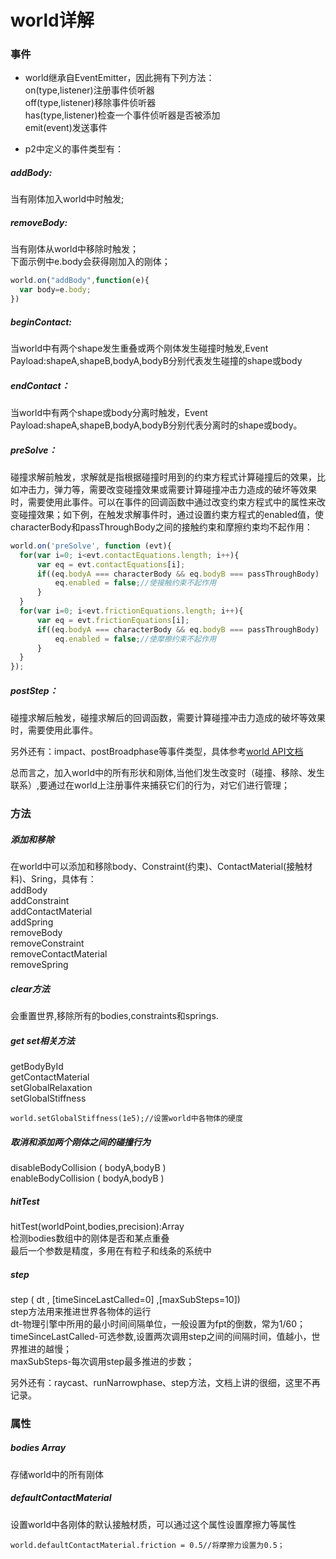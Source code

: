 # world详解

### 事件
* world继承自EventEmitter，因此拥有下列方法：<br>
on(type,listener)注册事件侦听器<br>
off(type,listener)移除事件侦听器<br>
has(type,listener)检查一个事件侦听器是否被添加<br>
emit(event)发送事件<br>

* p2中定义的事件类型有：<br>
##### addBody:
当有刚体加入world中时触发;<br>
##### removeBody:
当有刚体从world中移除时触发；<br>
下面示例中e.body会获得刚加入的刚体；
```typeScript
world.on("addBody",function(e){
  var body=e.body;
})
```
##### beginContact:
当world中有两个shape发生重叠或两个刚体发生碰撞时触发,Event Payload:shapeA,shapeB,bodyA,bodyB分别代表发生碰撞的shape或body
##### endContact：
当world中有两个shape或body分离时触发，Event Payload:shapeA,shapeB,bodyA,bodyB分别代表分离时的shape或body。<br>

##### preSolve：
碰撞求解前触发，求解就是指根据碰撞时用到的约束方程式计算碰撞后的效果，比如冲击力，弹力等，需要改变碰撞效果或需要计算碰撞冲击力造成的破坏等效果时，需要使用此事件。可以在事件的回调函数中通过改变约束方程式中的属性来改变碰撞效果；如下例，在触发求解事件时，通过设置约束方程式的enabled值，使 characterBody和passThroughBody之间的接触约束和摩擦约束均不起作用：
```typeScript
world.on('preSolve', function (evt){
  for(var i=0; i<evt.contactEquations.length; i++){
      var eq = evt.contactEquations[i];
      if((eq.bodyA === characterBody && eq.bodyB === passThroughBody) || eq.bodyB === characterBody && eq.bodyA === passThroughBody){
          eq.enabled = false;//使接触约束不起作用
      }
  }
  for(var i=0; i<evt.frictionEquations.length; i++){
      var eq = evt.frictionEquations[i];
      if((eq.bodyA === characterBody && eq.bodyB === passThroughBody) || eq.bodyB === characterBody && eq.bodyA === passThroughBody){
          eq.enabled = false;//使摩擦约束不起作用
      }
  }
});
```
##### postStep：
碰撞求解后触发，碰撞求解后的回调函数，需要计算碰撞冲击力造成的破坏等效果时，需要使用此事件。

另外还有：impact、postBroadphase等事件类型，具体参考[world API文档](http://schteppe.github.io/p2.js/docs/classes/World.html)<br>

总而言之，加入world中的所有形状和刚体,当他们发生改变时（碰撞、移除、发生联系）,要通过在world上注册事件来捕获它们的行为，对它们进行管理；

### 方法
##### 添加和移除
在world中可以添加和移除body、Constraint(约束)、ContactMaterial(接触材料)、Sring，具体有：<br>
addBody<br>
addConstraint<br>
addContactMaterial<br>
addSpring<br>
removeBody<br>
removeConstraint<br>
removeContactMaterial<br>
removeSpring<br>
##### clear方法
会重置世界,移除所有的bodies,constraints和springs.
##### get set相关方法
getBodyById<br>
getContactMaterial<br>
setGlobalRelaxation<br>
setGlobalStiffness<br>
```typeSctipt
world.setGlobalStiffness(1e5);//设置world中各物体的硬度
```

##### 取消和添加两个刚体之间的碰撞行为
disableBodyCollision ( bodyA,bodyB )<br>
enableBodyCollision ( bodyA,bodyB )<br>

##### hitTest
hitTest(worldPoint,bodies,precision):Array<br>
检测bodies数组中的刚体是否和某点重叠<br>
最后一个参数是精度，多用在有粒子和线条的系统中<br>

##### step
step ( dt , [timeSinceLastCalled=0] ,[maxSubSteps=10])<br>
step方法用来推进世界各物体的运行<br>
dt-物理引擎中所用的最小时间间隔单位，一般设置为fpt的倒数，常为1/60；<br>
timeSinceLastCalled-可选参数,设置两次调用step之间的间隔时间，值越小，世界推进的越慢；<br>
maxSubSteps-每次调用step最多推进的步数；<br>

另外还有：raycast、runNarrowphase、step方法，文档上讲的很细，这里不再记录。

### 属性
##### bodies Array
存储world中的所有刚体

##### defaultContactMaterial
设置world中各刚体的默认接触材质，可以通过这个属性设置摩擦力等属性<br>
```typeSctipt
world.defaultContactMaterial.friction = 0.5//将摩擦力设置为0.5；
```
